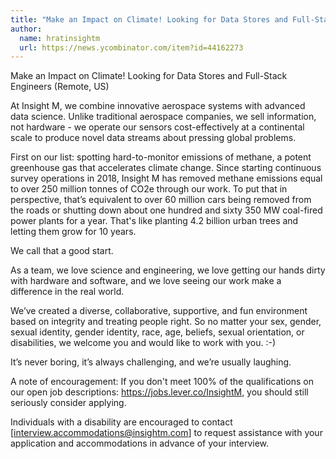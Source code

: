 ```yaml
---
title: "Make an Impact on Climate! Looking for Data Stores and Full-Stack Engineers (Remote, US)"
author:
  name: hratinsightm
  url: https://news.ycombinator.com/item?id=44162273
---
```

Make an Impact on Climate! Looking for Data Stores and Full-Stack Engineers (Remote, US)

At Insight M, we combine innovative aerospace systems with advanced data science. Unlike traditional aerospace companies, we sell information, not hardware - we operate our sensors cost-effectively at a continental scale to produce novel data streams about pressing global problems.

First on our list: spotting hard-to-monitor emissions of methane, a potent greenhouse gas that accelerates climate change. Since starting continuous survey operations in 2018, Insight M has removed methane emissions equal to over 250 million tonnes of CO2e through our work. To put that in perspective, that’s equivalent to over 60 million cars being removed from the roads or shutting down about one hundred and sixty 350 MW coal-fired power plants for a year. That&#x27;s like planting 4.2 billion urban trees and letting them grow for 10 years.

We call that a good start.

As a team, we love science and engineering, we love getting our hands dirty with hardware and software, and we love seeing our work make a difference in the real world.

We’ve created a diverse, collaborative, supportive, and fun environment based on integrity and treating people right. So no matter your sex, gender, sexual identity, gender identity, race, age, beliefs, sexual orientation, or disabilities, we welcome you and would like to work with you. :-)

It’s never boring, it’s always challenging, and we’re usually laughing.

A note of encouragement: If you don&#x27;t meet 100% of the qualifications on our open job descriptions: <a href="https:&#x2F;&#x2F;jobs.lever.co&#x2F;InsightM" rel="nofollow">https:&#x2F;&#x2F;jobs.lever.co&#x2F;InsightM</a>, you should still seriously consider applying.

Individuals with a disability are encouraged to contact [interview.accommodations@insightm.com] to request assistance with your application and accommodations in advance of your interview.
<JobApplication />
